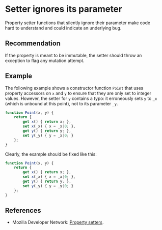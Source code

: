 # Setter ignores its parameter
Property setter functions that silently ignore their parameter make code hard to understand and could indicate an underlying bug.


## Recommendation
If the property is meant to be immutable, the setter should throw an exception to flag any mutation attempt.


## Example
The following example shows a constructor function `Point` that uses property accessors on `x` and `y` to ensure that they are only set to integer values. However, the setter for `y` contains a typo: it erroneously sets `y` to `_x` (which is unbound at this point), not to its parameter `_y`.


```javascript
function Point(x, y) {
	return {
		get x() { return x; },
		set x(_x) { x = _x|0; },
		get y() { return y; },
		set y(_y) { y = _x|0; }
	};
}
```
Clearly, the example should be fixed like this:


```javascript
function Point(x, y) {
	return {
		get x() { return x; },
		set x(_x) { x = _x|0; },
		get y() { return y; },
		set y(_y) { y = _y|0; }
	};
}
```

## References
* Mozilla Developer Network: [Property setters](https://developer.mozilla.org/en-US/docs/Web/JavaScript/Reference/Functions/set).
